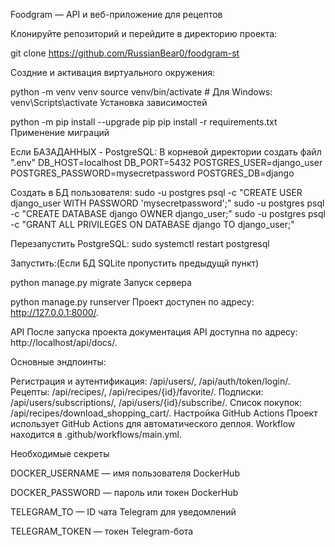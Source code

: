 Foodgram — API и веб-приложение для рецептов

Клонируйте репозиторий и перейдите в директорию проекта:

git clone https://github.com/RussianBear0/foodgram-st

Создние и активация виртуального окружения:

python -m venv venv
source venv/bin/activate  # Для Windows: venv\Scripts\activate
Установка зависимостей

python -m pip install --upgrade pip
pip install -r requirements.txt
Применение миграций

Если БАЗАДАННЫХ - PostgreSQL:
В корневой директории создать файл ".env"
DB_HOST=localhost
DB_PORT=5432
POSTGRES_USER=django_user
POSTGRES_PASSWORD=mysecretpassword
POSTGRES_DB=django

Создать в БД пользователя:
sudo -u postgres psql -c "CREATE USER django_user WITH PASSWORD 'mysecretpassword';"
sudo -u postgres psql -c "CREATE DATABASE django OWNER django_user;"
sudo -u postgres psql -c "GRANT ALL PRIVILEGES ON DATABASE django TO django_user;"

Перезапустить PostgreSQL:
sudo systemctl restart postgresql

Запустить:(Если БД SQLite пропустить предыдущй пункт)

python manage.py migrate
Запуск сервера

python manage.py runserver
Проект  доступен по адресу: http://127.0.0.1:8000/.

API
После запуска проекта документация API доступна по адресу: http://localhost/api/docs/.

Основные эндпоинты:

Регистрация и аутентификация: /api/users/, /api/auth/token/login/.
Рецепты: /api/recipes/, /api/recipes/{id}/favorite/.
Подписки: /api/users/subscriptions/, /api/users/{id}/subscribe/.
Список покупок: /api/recipes/download_shopping_cart/.
Настройка GitHub Actions
Проект использует GitHub Actions для автоматического деплоя. Workflow находится в .github/workflows/main.yml.

Необходимые секреты

DOCKER_USERNAME — имя пользователя DockerHub

DOCKER_PASSWORD — пароль или токен DockerHub

TELEGRAM_TO — ID чата Telegram для уведомлений

TELEGRAM_TOKEN — токен Telegram-бота
